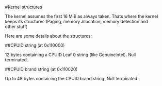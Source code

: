 #Kernel structures

The kernel assumes the first 16 MiB as always taken. Thats where the kernel keeps its structures (Paging, memory allocation, memory detection and other stuff)

Here are some details about the structures:

##CPUID string (at 0x110000)

12 bytes containing a CPUID Leaf 0 string (like GenuineIntel). Null terminated.

##CPUID brand string (at 0x110020)

Up to 48 bytes containing the CPUID brand string. Null terminated.